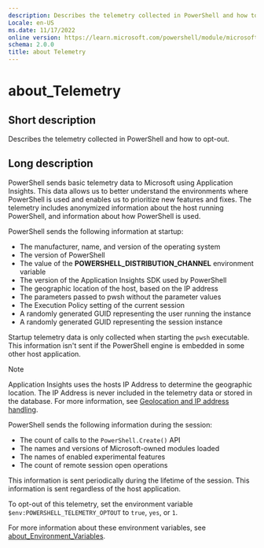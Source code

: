```yaml
---
description: Describes the telemetry collected in PowerShell and how to opt-out.
Locale: en-US
ms.date: 11/17/2022
online version: https://learn.microsoft.com/powershell/module/microsoft.powershell.core/about/about_telemetry?view=powershell-7.3&WT.mc_id=ps-gethelp
schema: 2.0.0
title: about Telemetry
---
```

# about_Telemetry

## Short description

Describes the telemetry collected in PowerShell and how to opt-out.

## Long description

PowerShell sends basic telemetry data to Microsoft using Application Insights.
This data allows us to better understand the environments where PowerShell is
used and enables us to prioritize new features and fixes. The telemetry
includes anonymized information about the host running PowerShell, and
information about how PowerShell is used.

PowerShell sends the following information at startup:

- The manufacturer, name, and version of the operating system
- The version of PowerShell
- The value of the **POWERSHELL_DISTRIBUTION_CHANNEL** environment variable
- The version of the Application Insights SDK used by PowerShell
- The geographic location of the host, based on the IP address
- The parameters passed to pwsh without the parameter values
- The Execution Policy setting of the current session
- A randomly generated GUID representing the user running the instance
- A randomly generated GUID representing the session instance

Startup telemetry data is only collected when starting the `pwsh` executable.
This information isn't sent if the PowerShell engine is embedded in some other
host application.

> [!NOTE]
> Application Insights uses the hosts IP Address to determine the geographic
> location. The IP Address is never included in the telemetry data or stored in
> the database. For more information, see
> [Geolocation and IP address handling][02].

PowerShell sends the following information during the session:

- The count of calls to the `PowerShell.Create()` API
- The names and versions of Microsoft-owned modules loaded
- The names of enabled experimental features
- The count of remote session open operations

This information is sent periodically during the lifetime of the session. This
information is sent regardless of the host application.

To opt-out of this telemetry, set the environment variable
`$env:POWERSHELL_TELEMETRY_OPTOUT` to `true`, `yes`, or `1`.

For more information about these environment variables, see
[about_Environment_Variables][01].

<!-- link references -->
[01]: about_environment_variables.md#powershell-environment-variables
[02]: https://learn.microsoft.com/en-us/azure/azure-monitor/app/ip-collection?tabs=net
